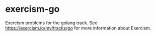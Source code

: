 # exercism-go
Exercism problems for the golang track. See https://exercism.io/my/tracks/go for more information about Exercism.
